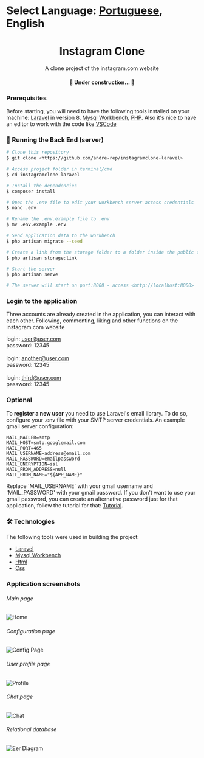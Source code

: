 Select Language: [Portuguese](https://github.com/andrenasc25/instagramclone-laravel/blob/master/README-pt.md), **English**
========

<h1 align="center">Instagram Clone</h1>
<p align="center">A clone project of the instagram.com website</p>

<h4 align="center"> 
	🚀 Under construction...  🚧
</h4>

### Prerequisites

Before starting, you will need to have the following tools installed on your machine:
[Laravel](https://laravel.com/) in version 8, [Mysql Workbench](https://www.mysql.com/products/workbench/), [PHP](https://www.php.net/).
Also it's nice to have an editor to work with the code like [VSCode](https://code.visualstudio.com/)

### 🎲 Running the Back End (server)

```bash
# Clone this repository
$ git clone <https://github.com/andre-rep/instagramclone-laravel>

# Access project folder in terminal/cmd
$ cd instagramclone-laravel

# Install the dependencies
$ composer install

# Open the .env file to edit your workbench server access credentials
$ nano .env

# Rename the .env.example file to .env
$ mv .env.example .env

# Send application data to the workbench
$ php artisan migrate --seed

# Create a link from the storage folder to a folder inside the public folder
$ php artisan storage:link

# Start the server
$ php artisan serve

# The server will start on port:8000 - access <http://localhost:8000>
```

### Login to the application
Three accounts are already created in the application, you can interact with each other. Following, commenting, liking and other functions on the instagram.com website

login: user@user.com\
password: 12345\
\
login: another@user.com\
password: 12345\
\
login: third@user.com\
password: 12345

### Optional

To **register a new user** you need to use Laravel's email library. To do so, configure your .env file with your SMTP server credentials. An example gmail server configuration:
```
MAIL_MAILER=smtp
MAIL_HOST=smtp.googlemail.com
MAIL_PORT=465
MAIL_USERNAME=address@email.com
MAIL_PASSWORD=emailpassword
MAIL_ENCRYPTION=ssl
MAIL_FROM_ADDRESS=null
MAIL_FROM_NAME="${APP_NAME}"
```
Replace 'MAIL_USERNAME' with your gmail username and 'MAIL_PASSWORD' with your gmail password. If you don't want to use your gmail password, you can create an alternative password just for that application, follow the tutorial for that: [Tutorial](https://support.google.com/mail/answer/185833?hl).

### 🛠 Technologies

The following tools were used in building the project:

- [Laravel](https://laravel.com/)
- [Mysql Workbench](https://www.mysql.com/products/workbench/)
- [Html](https://developer.mozilla.org/pt-BR/docs/Web/HTML)
- [Css](https://developer.mozilla.org/pt-BR/docs/Web/CSS)

### Application screenshots
###### Main page

![Home](https://raw.githubusercontent.com/andre-rep/laravel-instagram-clone/master/public/andre-rep/home.png)

###### Configuration page

![Config Page](https://raw.githubusercontent.com/andre-rep/laravel-instagram-clone/master/public/andre-rep/config-page.png)

###### User profile page

![Profile](https://raw.githubusercontent.com/andre-rep/laravel-instagram-clone/master/public/andre-rep/profile.png)

###### Chat page

![Chat](https://raw.githubusercontent.com/andre-rep/laravel-instagram-clone/master/public/andre-rep/chat.png)

###### Relational database

![Eer Diagram](https://raw.githubusercontent.com/andre-rep/laravel-instagram-clone/master/public/andre-rep/eer-diagram.png)